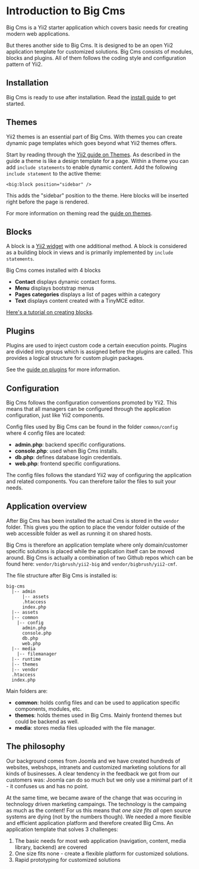 # Introduction to Big Cms

Big Cms is a Yii2 starter application which covers basic needs for creating modern web applications.

But theres another side to Big Cms. It is designed to be an open Yii2 application template for
customized solutions. Big Cms consists of modules, blocks and plugins. All of them follows the coding style
and configuration pattern of Yii2.


## Installation <span id="installation"></span>

Big Cms is ready to use after installation. Read the [install guide](installing-big-cms.md) to get started.


## Themes <span id="themes"></span>

Yii2 themes is an essential part of Big Cms. With themes you can create dynamic page templates which goes beyond what Yii2 themes offers.

Start by reading through the [Yii2 guide on Themes](http://www.yiiframework.com/doc-2.0/guide-output-theming.html). As described in
the guide a theme is like a design template for a page. Within a theme you can add `include statements` to enable dynamic content.
Add the following `include statement` to the active theme:

```
<big:block position="sidebar" />
```
This adds the "sidebar" position to the theme. Here blocks will be inserted right before the page is rendered.

For more information on theming read the [guide on themes](themes.md). 


## Blocks <span id="blocks"></span>

A block is a [Yii2 widget](http://www.yiiframework.com/doc-2.0/guide-structure-widgets.html) with one additional method. A block is
considered as a building block in views and is primarily implemented by `include statements`.

Big Cms comes installed with 4 blocks
  - **Contact** displays dynamic contact forms.
  - **Menu** displays bootstrap menus
  - **Pages categories** displays a list of pages within a category
  - **Text** displays content created with a TinyMCE editor.

[Here's a tutorial on creating blocks](creating-blocks.md).


## Plugins <span id="plugins"></span>

Plugins are used to inject custom code a certain execution points. Plugins are divided into groups which is assigned
before the plugins are called. This provides a logical structure for custom plugin packages.

See the [guide on plugins](the-plugin-system.md) for more information.


## Configuration <span id="configuration"></span>

Big Cms follows the configuration conventions promoted by Yii2. This means that all managers can be configured through
the application configuration, just like Yii2 components.

Config files used by Big Cms can be found in the folder `common/config` where 4 config files are located:

  - **admin.php**: backend specific configurations.
  - **console.php**: used when Big Cms installs.
  - **db.php**: defines database login credentials.
  - **web.php**: frontend specific configurations.

The config files follows the standard Yii2 way of configuring the application and related components. You can therefore
tailor the files to suit your needs.

## Application overview <span id="application-overview"></span>
After Big Cms has been installed the actual Cms is stored in the `vendor` folder. This gives you the option to place the
vendor folder outside of the web accessible folder as well as running it on shared hosts.

Big Cms is therefore an application template where only domain/customer specific solutions is placed while the application
itself can be moved around. Big Cms is actually a combination of two Github repos which can be found here: `vendor/bigbrush/yii2-big`
and `vendor/bigbrush/yii2-cmf`.

The file structure after Big Cms is installed is:

```
big-cms
  |-- admin
      |-- assets
      .htaccess
      index.php
  |-- assets
  |-- common
    |-- config
      admin.php
      console.php
      db.php
      web.php
  |-- media
    |-- filemanager
  |-- runtime
  |-- themes
  |-- vendor
  .htaccess
  index.php
```

Main folders are:

  - **common**: holds config files and can be used to application specific components, modules, etc.
  - **themes**: holds themes used in Big Cms. Mainly frontend themes but could be backend as well.
  - **media**: stores media files uploaded with the file manager.


## The philosophy <span id="the-philosophy"></span>

Our background comes from Joomla and we have created hundreds of websites, webshops, intranets and customized marketing solutions for 
all kinds of businesses. A clear tendency in the feedback we got from our customers was: Joomla can do so much but we only use
a minimal part of it - it confuses us and has no point. 

At the same time, we became aware of the change that was occuring in technology driven marketing campaings. The technology is
the campaing as much as the content! For us this means that *one size fits all* open source systems are dying (not by
the numbers though). We needed a more flexible and efficient application platform and therefore created Big Cms.
An application template that solves 3 challenges:

  1. The basic needs for most web application (navigation, content, media library, backend) are covered
  2. One size fits none - create a flexible platform for customized solutions.
  3. Rapid prototyping for customized solutions
